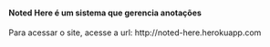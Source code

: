 <h4> Noted Here é um sistema que gerencia anotações</h4>
Para acessar o site, acesse a url:
http://noted-here.herokuapp.com
